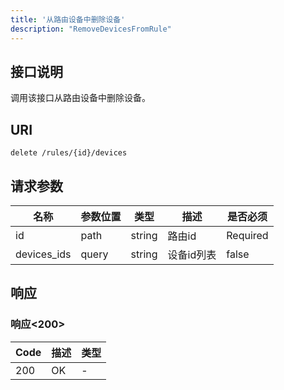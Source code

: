 ```yaml
---
title: '从路由设备中删除设备'
description: "RemoveDevicesFromRule"
---
```

## 接口说明
调用该接口从路由设备中删除设备。

## URI

```
delete /rules/{id}/devices
```

## 请求参数

| 名称 | 参数位置 | 类型 | 描述 |  是否必须 |
| ---- | ---------- | ----------- | ----------- | ----------- |    
| id | path | string | 路由id |  Required |  
| devices_ids | query | string | 设备id列表 |  false |

## 响应


### 响应<200>
| Code | 描述 | 类型 |
| ---- | ----------- | ------ | 
| 200 | OK | - |





